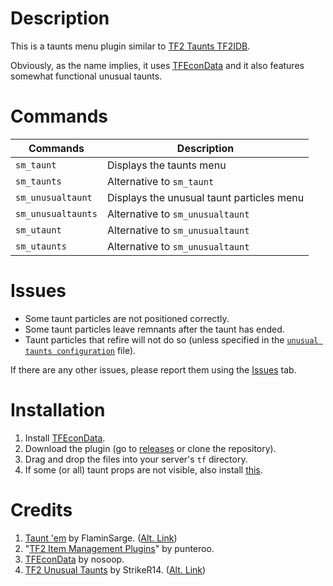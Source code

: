 # Description

This is a taunts menu plugin similar to [TF2 Taunts TF2IDB](https://github.com/fakuivan/TF2-Taunts-TF2IDB).

Obviously, as the name implies, it uses [TFEconData](https://github.com/nosoop/SM-TFEconData) and it also features somewhat functional unusual taunts.

# Commands

  | Commands           | Description                               |
  |--------------------|-------------------------------------------|
  | `sm_taunt`         | Displays the taunts menu                  |
  | `sm_taunts`        | Alternative to `sm_taunt`                 |
  | `sm_unusualtaunt`  | Displays the unusual taunt particles menu |
  | `sm_unusualtaunts` | Alternative to `sm_unusualtaunt`          |
  | `sm_utaunt`        | Alternative to `sm_unusualtaunt`          |
  | `sm_utaunts`       | Alternative to `sm_unusualtaunt`          |

# Issues

* Some taunt particles are not positioned correctly.
* Some taunt particles leave remnants after the taunt has ended.
* Taunt particles that refire will not do so (unless specified in the [`unusual taunts configuration`](https://github.com/x07x08/TF2-Econ-Taunts/tree/main/addons/sourcemod/configs/econtaunts) file).

If there are any other issues, please report them using the [Issues](https://github.com/x07x08/TF2-Econ-Taunts/issues) tab.

# Installation

1. Install [TFEconData](https://github.com/nosoop/SM-TFEconData).
2. Download the plugin (go to [releases](https://github.com/x07x08/TF2-Econ-Taunts/releases) or clone the repository).
3. Drag and drop the files into your server's `tf` directory.
4. If some (or all) taunt props are not visible, also install [this](https://github.com/404UNFca/TF2ServersidePlayerAttachmentFixer).

# Credits

1. [Taunt 'em](https://forums.alliedmods.net/showthread.php?p=2157489) by FlaminSarge. ([Alt. Link](https://github.com/FlaminSarge/tf_tauntem))
2. "[TF2 Item Management Plugins](https://github.com/punteroo/TF2-Item-Plugins)" by punteroo.
3. [TFEconData](https://github.com/nosoop/SM-TFEconData) by nosoop.
4. [TF2 Unusual Taunts](https://forums.alliedmods.net/showthread.php?p=2722944) by StrikeR14. ([Alt. Link](https://github.com/nushnush/TF2-Unusual-Taunts))
